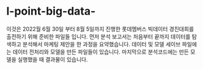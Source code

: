 # l-point-big-data-
이것은 2022월 6월 30일 부터 8월 5일까지 진행한 롯데멤버스 빅데이터 경진대회를 출전하기 위해 준비한 파일들 입니다.
먼저 분석 보고서는 처음부터 끝까지 데이터를 탐색하고 분석해서 마케팅 제안을 한 과정을 요약했습니다.
데이터 및 모델 세이브 파일에는 데이터 전처리와 모델을 만든 파일들이 있습니다.
마지막으로 분석코드에는 만든 모델을 실행했을 때 결과물이 있습니다. 
